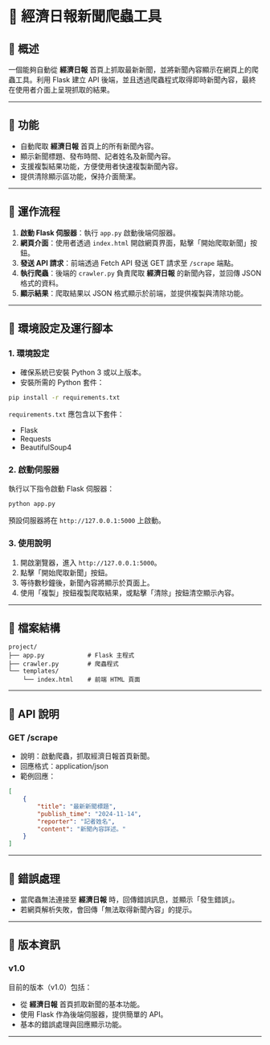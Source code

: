# 📰 經濟日報新聞爬蟲工具

## 📌 概述

一個能夠自動從 **經濟日報** 首頁上抓取最新新聞，並將新聞內容顯示在網頁上的爬蟲工具。利用 Flask 建立 API 後端，並且透過爬蟲程式取得即時新聞內容，最終在使用者介面上呈現抓取的結果。

---

## 📌 功能

- 自動爬取 **經濟日報** 首頁上的所有新聞內容。
- 顯示新聞標題、發布時間、記者姓名及新聞內容。
- 支援複製結果功能，方便使用者快速複製新聞內容。
- 提供清除顯示區功能，保持介面簡潔。

---

## 📌 運作流程

1. **啟動 Flask 伺服器**：執行 `app.py` 啟動後端伺服器。
2. **網頁介面**：使用者透過 `index.html` 開啟網頁界面，點擊「開始爬取新聞」按鈕。
3. **發送 API 請求**：前端透過 Fetch API 發送 GET 請求至 `/scrape` 端點。
4. **執行爬蟲**：後端的 `crawler.py` 負責爬取 **經濟日報** 的新聞內容，並回傳 JSON 格式的資料。
5. **顯示結果**：爬取結果以 JSON 格式顯示於前端，並提供複製與清除功能。

---

## 📌 環境設定及運行腳本

### 1. **環境設定**

* 確保系統已安裝 Python 3 或以上版本。
* 安裝所需的 Python 套件：

```bash
pip install -r requirements.txt
```

`requirements.txt` 應包含以下套件：

* Flask
* Requests
* BeautifulSoup4

### 2. 啟動伺服器
執行以下指令啟動 Flask 伺服器：

```bash
python app.py
```

預設伺服器將在 `http://127.0.0.1:5000` 上啟動。

### 3. 使用說明
1. 開啟瀏覽器，進入 `http://127.0.0.1:5000`。
2. 點擊「開始爬取新聞」按鈕。
3. 等待數秒鐘後，新聞內容將顯示於頁面上。
4. 使用「複製」按鈕複製爬取結果，或點擊「清除」按鈕清空顯示內容。

---

## 📌 檔案結構

```
project/
├── app.py            # Flask 主程式
├── crawler.py        # 爬蟲程式
└── templates/
    └── index.html    # 前端 HTML 頁面
```

---

## 📌 API 說明

### GET /scrape

* 說明：啟動爬蟲，抓取經濟日報首頁新聞。
* 回應格式：application/json
* 範例回應：
```json
[
    {
        "title": "最新新聞標題",
        "publish_time": "2024-11-14",
        "reporter": "記者姓名",
        "content": "新聞內容詳述。"
    }
]
```

---

## 📌 錯誤處理

* 當爬蟲無法連接至 **經濟日報** 時，回傳錯誤訊息，並顯示「發生錯誤」。
* 若網頁解析失敗，會回傳「無法取得新聞內容」的提示。

---

## 📌 版本資訊

### v1.0

目前的版本（v1.0）包括：

* 從 **經濟日報** 首頁抓取新聞的基本功能。
* 使用 Flask 作為後端伺服器，提供簡單的 API。
* 基本的錯誤處理與回應顯示功能。

---